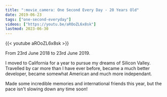 ```yaml
---
title: ":movie_camera: One Second Every Day - 20 Years Old"
date: 2019-06-23
tags: ["one-second-everyday"]
videos: ["https://youtu.be/aROoZL6x8sk"]
lastmod: 2023-06-30
---
```


{{< youtube aROoZL6x8sk >}}

From 23rd June 2018 to 23rd June 2019.

I moved to California for a year to pursue my dreams of Silicon Valley. Travelled by car more than I have ever before, became a much better developer, became somewhat American and much more independant.

Made some incredible memories and international friends this year, but the pace isn't slowing down any time soon!
